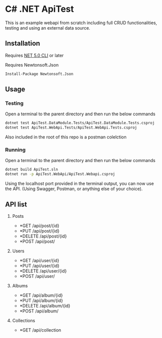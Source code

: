 # C# .NET ApiTest

This is an example webapi from scratch including full CRUD functionalities, testing and using an external data source.

## Installation

Requires [NET 5.0 CLI](https://dotnet.microsoft.com/download) or later

Requires Newtonsoft.Json

```bash
Install-Package Newtonsoft.Json
```

## Usage

### Testing

Open a terminal to the parent directory and then run the below commands

```bash
dotnet test ApiTest.DataModule.Tests/ApiTest.DataModule.Tests.csproj
dotnet test ApiTest.WebApi.Tests/ApiTest.WebApi.Tests.csproj
```

Also included in the root of this repo is a postman colelction

### Running

Open a terminal to the parent directory and then run the below commands

```bash
dotnet build ApiTest.sln
dotnet run -p ApiTest.WebApi/ApiTest.Webapi.csproj
```

Using the localhost port provided in the terminal output, you can now use the API. (Using Swagger, Postman, or anything else of your choice).

## API list

1. Posts
     - *GET /api/post/{id}
	 - *PUT /api/post/{id}
	 - *DELETE /api/post/{id}
	 - *POST /api/post/

2. Users
     - *GET /api/user/{id}
	 - *PUT /api/user/{id}
	 - *DELETE /api/user/{id}
	 - *POST /api/user/

3. Albums
     - *GET /api/album/{id}
	 - *PUT /api/album/{id}
	 - *DELETE /api/album/{id}
	 - *POST /api/album/

4. Collections
     - *GET /api/collection
